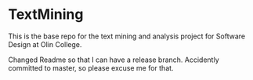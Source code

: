 # TextMining

This is the base repo for the text mining and analysis project for Software Design at Olin College.

Changed Readme so that I can have a release branch.
Accidently committed to master, so please excuse me for that.
